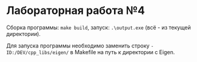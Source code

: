 # Лабораторная работа №4

Сборка программы: `make build`, запуск: `.\output.exe` (всё - из текущей директории).

Для запуска программы необходимо заменить строку `-ID:/DEV/cpp_libs/eigen/` в Makefile на путь к директории с Eigen.
